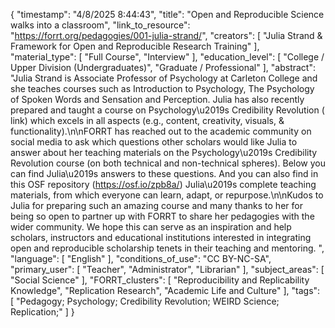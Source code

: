 {
    "timestamp": "4/8/2025 8:44:43",
    "title": "Open and Reproducible Science walks into a classroom",
    "link_to_resource": "https://forrt.org/pedagogies/001-julia-strand/",
    "creators": [
        "Julia Strand & Framework for Open and Reproducible Research Training"
    ],
    "material_type": [
        "Full Course",
        "Interview"
    ],
    "education_level": [
        "College / Upper Division (Undergraduates)",
        "Graduate / Professional"
    ],
    "abstract": "Julia Strand is Associate Professor of Psychology at Carleton College and she teaches courses such as Introduction to Psychology, The Psychology of Spoken Words and Sensation and Perception. Julia has also recently prepared and taught a course on Psychology\u2019s Credibility Revolution ( link) which excels in all aspects (e.g., content, creativity, visuals, & functionality).\n\nFORRT has reached out to the academic community on social media to ask which questions other scholars would like Julia to answer about her teaching materials on the Psychology\u2019s Credibility Revolution course (on both technical and non-technical spheres). Below you can find Julia\u2019s answers to these questions. And you can also find in this OSF repository (https://osf.io/zpb8a/) Julia\u2019s complete teaching materials, from which everyone can learn, adapt, or repurpose.\n\nKudos to Julia for preparing such an amazing course and many thanks to her for being so open to partner up with FORRT to share her pedagogies with the wider community. We hope this can serve as an inspiration and help scholars, instructors and educational institutions interested in integrating open and reproducible scholarship tenets in their teaching and mentoring. ",
    "language": [
        "English"
    ],
    "conditions_of_use": "CC BY-NC-SA",
    "primary_user": [
        "Teacher",
        "Administrator",
        "Librarian"
    ],
    "subject_areas": [
        "Social Science"
    ],
    "FORRT_clusters": [
        "Reproducibility and Replicability Knowledge",
        "Replication Research",
        "Academic Life and Culture"
    ],
    "tags": [
        "Pedagogy; Psychology; Credibility Revolution; WEIRD Science; Replication;"
    ]
}